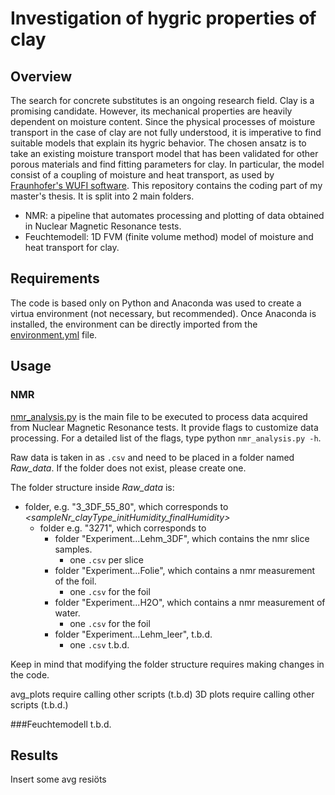 # Investigation of hygric properties of clay

## Overview
The search for concrete substitutes is an ongoing research field. Clay is a promising candidate. However, its mechanical properties are heavily dependent on moisture content. Since the physical processes of moisture transport in the case of clay are not fully understood, it is imperative to find suitable models that explain its hygric behavior.
The chosen ansatz is to take an existing moisture transport model that has been validated for other porous materials and find fitting parameters for clay. In particular, the model consist of a coupling of moisture and heat transport, as used by [Fraunhofer's WUFI software](https://wufi.de/literatur/K%C3%BCnzel%201995%20-%20Simultaneous%20Heat%20and%20Moisture%20Transport.pdf).
This repository contains the coding part of my master's thesis. It is split into 2 main folders.
* NMR: a pipeline that automates processing and plotting of data obtained in Nuclear Magnetic Resonance tests. 
* Feuchtemodell: 1D FVM (finite volume method) model of moisture and heat transport for clay.


## Requirements

The code is based only on Python and Anaconda was used to create a virtua environment (not necessary, but recommended). Once Anaconda is installed, the environment can be directly imported from the [environment.yml](https://github.com/MichelleHaerder/master-thesis/blob/main/config/environment.yml) file.

## Usage

### NMR

[nmr_analysis.py](https://github.com/MichelleHaerder/master-thesis/blob/main/NMR/nmr_analysis.py) is the main file to be executed to process data acquired from Nuclear Magnetic Resonance tests. It provide flags to customize data processing. For a detailed list of the flags, type python `nmr_analysis.py -h`.

Raw data is taken in as `.csv` and need to be placed in a folder named *Raw_data*. If the folder does not exist, please create one.

The folder structure inside *Raw_data* is:
* folder, e.g. "3_3DF_55_80", which corresponds to *<sampleNr_clayType_initHumidity_finalHumidity>*
  * folder e.g. "3271", which corresponds to *<testNr>*
    * folder "Experiment...Lehm_3DF", which contains the nmr slice samples.
      * one `.csv` per slice
    * folder "Experiment...Folie", which contains a nmr measurement of the foil.
      * one `.csv` for the foil
    * folder "Experiment...H2O", which contains a nmr measurement of water.
      * one `.csv` for the foil
    * folder "Experiment...Lehm_leer", t.b.d.
      * one `.csv` t.b.d.

Keep in mind that modifying the folder structure requires making changes in the code.

avg_plots require calling other scripts (t.b.d)
3D plots require calling other scripts (t.b.d.)

###Feuchtemodell
t.b.d.

## Results

Insert some avg resiöts



